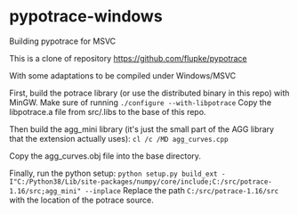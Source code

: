 # pypotrace-windows
Building pypotrace for MSVC

This is a clone of repository https://github.com/flupke/pypotrace

With some adaptations to be compiled under Windows/MSVC

First, build the potrace library (or use the distributed binary in this repo) with MinGW. Make sure of running ``./configure --with-libpotrace``
Copy the libpotrace.a file from src/.libs to the base of this repo.

Then build the agg_mini library (it's just the small part of the AGG library that the extension actually uses):
``cl /c /MD agg_curves.cpp``

Copy the agg_curves.obj file into the base directory.

Finally, run the python setup:
``python setup.py build_ext -I"C:/Python38/Lib/site-packages/numpy/core/include;C:/src/potrace-1.16/src;agg_mini" --inplace``
Replace the path ``C:/src/potrace-1.16/src`` with the location of the potrace source.